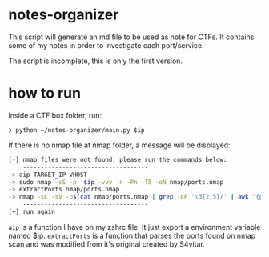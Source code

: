 # notes-organizer

This script will generate an md file to be used as note for CTFs. It contains some of my notes in order to investigate each port/service.

The script is incomplete, this is only the first version.

# how to run

Inside a CTF box folder, run:

`❯ python ~/notes-organizer/main.py $ip`

If there is no nmap file at nmap folder, a message will be displayed:

```bash
[-] nmap files were not found. please run the commands below:
    -----------------------------------
-> aip TARGET_IP VHOST
-> sudo nmap -sS -p- $ip -vvv -n -Pn -T5 -oN nmap/ports.nmap
-> extractPorts nmap/ports.nmap
-> nmap -sC -sV -p$(cat nmap/ports.nmap | grep -oP '\d{2,5}/' | awk '{print $1}' FS="/" | xargs | tr ' ' ',') -n -Pn $ip -oA nmap/scan.nmap
    -----------------------------------
[+] run again
```

`aip` is a function I have on my zshrc file. It just export a environment variable named $ip. `extractPorts` is a function that parses the ports found on nmap scan and was modified from it's original created by S4vitar.

